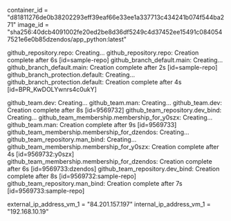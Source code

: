 container_id = "d81811276de0b38202293eff39eaf66e33ee1a337713c434241b074f544ba271"
image_id = "sha256:40dcb4091002fe20ed2be8d36df5249c4d37452ee15491c0840547521e6e0b85dzendos/app_python:latest"



github_repository.repo: Creating...
github_repository.repo: Creation complete after 6s [id=sample-repo]
github_branch_default.main: Creating...
github_branch_default.main: Creation complete after 2s [id=sample-repo]
github_branch_protection.default: Creating...
github_branch_protection.default: Creation complete after 4s [id=BPR_KwDOLYwnrs4c0ukY]


github_team.dev: Creating...
github_team.man: Creating...
github_team.dev: Creation complete after 8s [id=9569732]
github_team_repository.dev_bind: Creating...
github_team_membership.membership_for_y0szx: Creating...
github_team.man: Creation complete after 9s [id=9569733]
github_team_membership.membership_for_dzendos: Creating...
github_team_repository.man_bind: Creating...
github_team_membership.membership_for_y0szx: Creation complete after 4s [id=9569732:y0szx]
github_team_membership.membership_for_dzendos: Creation complete after 6s [id=9569733:dzendos]
github_team_repository.dev_bind: Creation complete after 8s [id=9569732:sample-repo]
github_team_repository.man_bind: Creation complete after 7s [id=9569733:sample-repo]


external_ip_address_vm_1 = "84.201.157.197"
internal_ip_address_vm_1 = "192.168.10.19"